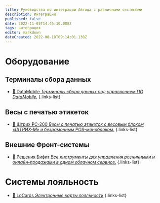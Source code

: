 ```yaml
---
title: Руководства по интеграции Айтида с различными системами
description: Интеграции
published: false
date: 2022-11-05T14:46:10.088Z
tags: интеграция
editor: markdown
dateCreated: 2022-08-18T09:14:01.130Z
---
```


# Оборудование
## Терминалы сбора данных

- [:blue_book: DataMobile *Терминалы сбора данных под управлением ПО DataMobile.*](/integrations/datamobile)
{.links-list}

## Весы с печатью этикеток
- [:blue_book: Штрих PC-200 *Весы с печатью этикеток с весовым блоком «ШТРИХ-М» и безрамочным POS-моноблоком.*](/integrations/shtrih-pc-200)
{.links-list}

## Внешние Фронт-системы
- [:blue_book: Решения Бифит *Все инструменты для управления розничными и онлайн-продажами в одном облачном сервисе.*](/integrations/bifit)
{.links-list}

# Системы лояльность
- [:blue_book: LoCards *Электронные карты лояльности*](/integrations/locards)
{.links-list}